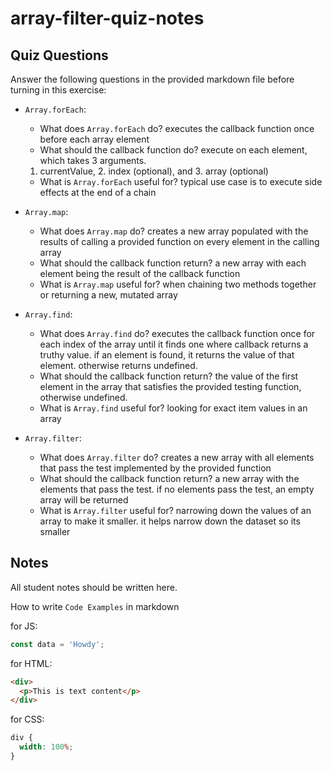 # array-filter-quiz-notes

## Quiz Questions

Answer the following questions in the provided markdown file before turning in this exercise:

- `Array.forEach`:

  - What does `Array.forEach` do?
    executes the callback function once before each array element
  - What should the callback function do?
    execute on each element, which takes 3 arguments.

  1. currentValue, 2. index (optional), and 3. array (optional)

  - What is `Array.forEach` useful for?
    typical use case is to execute side effects at the end of a chain

- `Array.map`:
  - What does `Array.map` do?
    creates a new array populated with the results of calling a provided function on every element in the calling array
  - What should the callback function return?
    a new array with each element being the result of the callback function
  - What is `Array.map` useful for?
    when chaining two methods together or returning a new, mutated array
- `Array.find`:
  - What does `Array.find` do?
    executes the callback function once for each index of the array until it finds one where callback returns a truthy value. if an element is found, it returns the value of that element. otherwise returns undefined.
  - What should the callback function return?
    the value of the first element in the array that satisfies the provided testing function, otherwise undefined.
  - What is `Array.find` useful for?
    looking for exact item values in an array
- `Array.filter`:
  - What does `Array.filter` do?
    creates a new array with all elements that pass the test implemented by the provided function
  - What should the callback function return?
    a new array with the elements that pass the test. if no elements pass the test, an empty array will be returned
  - What is `Array.filter` useful for?
    narrowing down the values of an array to make it smaller. it helps narrow down the dataset so its smaller

## Notes

All student notes should be written here.

How to write `Code Examples` in markdown

for JS:

```javascript
const data = 'Howdy';
```

for HTML:

```html
<div>
  <p>This is text content</p>
</div>
```

for CSS:

```css
div {
  width: 100%;
}
```
